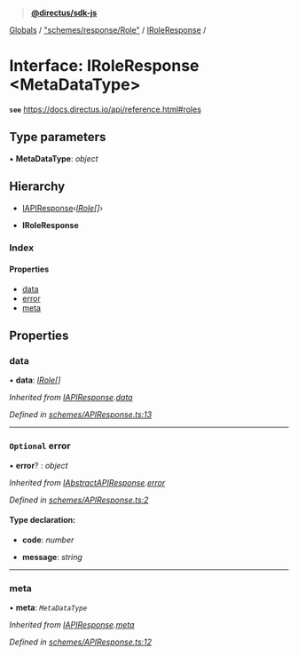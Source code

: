 > **[@directus/sdk-js](../README.md)**

[Globals](../README.md) / ["schemes/response/Role"](../modules/_schemes_response_role_.md) / [IRoleResponse](_schemes_response_role_.iroleresponse.md) /

# Interface: IRoleResponse <**MetaDataType**>

**`see`** https://docs.directus.io/api/reference.html#roles

## Type parameters

▪ **MetaDataType**: *object*

## Hierarchy

  * [IAPIResponse](_schemes_apiresponse_.iapiresponse.md)‹*[IRole](_schemes_directus_role_.irole.md)[]*›

  * **IRoleResponse**

### Index

#### Properties

* [data](_schemes_response_role_.iroleresponse.md#data)
* [error](_schemes_response_role_.iroleresponse.md#optional-error)
* [meta](_schemes_response_role_.iroleresponse.md#meta)

## Properties

###  data

• **data**: *[IRole](_schemes_directus_role_.irole.md)[]*

*Inherited from [IAPIResponse](_schemes_apiresponse_.iapiresponse.md).[data](_schemes_apiresponse_.iapiresponse.md#data)*

*Defined in [schemes/APIResponse.ts:13](https://github.com/janbiasi/sdk-js/blob/6d04a0b/src/schemes/APIResponse.ts#L13)*

___

### `Optional` error

• **error**? : *object*

*Inherited from [IAbstractAPIResponse](_schemes_apiresponse_.iabstractapiresponse.md).[error](_schemes_apiresponse_.iabstractapiresponse.md#optional-error)*

*Defined in [schemes/APIResponse.ts:2](https://github.com/janbiasi/sdk-js/blob/6d04a0b/src/schemes/APIResponse.ts#L2)*

#### Type declaration:

* **code**: *number*

* **message**: *string*

___

###  meta

• **meta**: *`MetaDataType`*

*Inherited from [IAPIResponse](_schemes_apiresponse_.iapiresponse.md).[meta](_schemes_apiresponse_.iapiresponse.md#meta)*

*Defined in [schemes/APIResponse.ts:12](https://github.com/janbiasi/sdk-js/blob/6d04a0b/src/schemes/APIResponse.ts#L12)*
